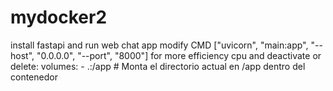 # mydocker2
install fastapi and run web chat app
modify CMD ["uvicorn", "main:app", "--host", "0.0.0.0", "--port", "8000"] for more efficiency cpu
and deactivate or delete:  volumes:
      - .:/app  # Monta el directorio actual en /app dentro del contenedor

